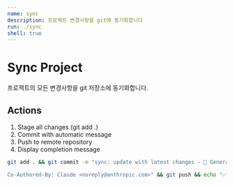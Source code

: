 ```yaml
---
name: sync
description: 프로젝트 변경사항을 git에 동기화합니다
run: ./sync
shell: true
---
```


# Sync Project

프로젝트의 모든 변경사항을 git 저장소에 동기화합니다.

## Actions
1. Stage all changes (git add .)
2. Commit with automatic message
3. Push to remote repository
4. Display completion message

```bash
git add . && git commit -m "sync: update with latest changes - 🤖 Generated with Claude Code

Co-Authored-By: Claude <noreply@anthropic.com>" && git push && echo "✅ 프로젝트 동기화 완료"
```